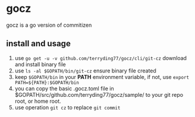 # gocz

gocz is a go version of commitizen

## install and usage
1. use `go get -u -v github.com/terryding77/gocz/cli/git-cz` download and install binary file
2. use `ls -al $GOPATH/bin/git-cz` ensure binary file created
3. keep `$GOPATH/bin` in your **PATH** environment variable, if not, use `export PATH=${PATH}:$GOPATH/bin`
4. you can copy the basic .gocz.toml file in $GOPATH/src/github.com/terryding77/gocz/sample/ to your git repo root, or home root.
5. use operation `git cz` to replace `git commit`


